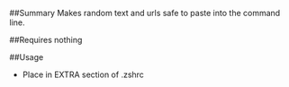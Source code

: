 ##Summary
Makes random text and urls safe to paste into the command line.

##Requires
nothing

##Usage
* Place in EXTRA section of .zshrc

